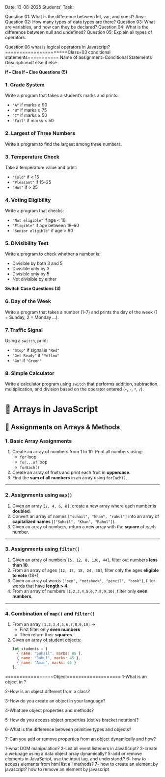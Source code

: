 Date: 13-08-2025
Students' Task:

Question 01: What is the difference between let, var, and const?
Ans:-
Question 02: How many types of data types are there?
Question 03: What are variables, and how can they be declared?
Question 04: What is the difference between null and undefined?
Question 05: Explain all types of operators.


Question:06 what is logical operators in Javascript?
======================Class=03 conditional statements===========
Name of assignment=Conditional Statements
Description=If else if else

 **If – Else If – Else Questions (5)**

### 1. **Grade System**

Write a program that takes a student’s marks and prints:

* `"A"` if marks ≥ 90
* `"B"` if marks ≥ 75
* `"C"` if marks ≥ 50
* `"Fail"` if marks < 50



### 2. **Largest of Three Numbers**

Write a program to find the largest among three numbers.


### 3. **Temperature Check**

Take a temperature value and print:

* `"Cold"` if < 15
* `"Pleasant"` if 15–25
* `"Hot"` if > 25


### 4. **Voting Eligibility**

Write a program that checks:

* `"Not eligible"` if age < 18
* `"Eligible"` if age between 18–60
* `"Senior eligible"` if age > 60


### 5. **Divisibility Test**

Write a program to check whether a number is:

* Divisible by both 3 and 5
* Divisible only by 3
* Divisible only by 5
* Not divisible by either

 **Switch Case Questions (3)**

### 6. **Day of the Week**

Write a program that takes a number (1–7) and prints the day of the week (1 = Sunday, 2 = Monday …).


### 7. **Traffic Signal**

Using a `switch`, print:

* `"Stop"` if signal is `"Red"`
* `"Get Ready"` if `"Yellow"`
* `"Go"` if `"Green"`



### 8. **Simple Calculator**

Write a calculator program using `switch` that performs addition, subtraction, multiplication, and division based on the operator entered (`+`, `-`, `*`, `/`).

# 📌 Arrays in JavaScript

## 🔹 Assignments on Arrays & Methods

### 1. Basic Array Assignments
1. Create an array of numbers from 1 to 10. Print all numbers using:
   - `for` loop
   - `for...of` loop
   - `forEach()`
2. Create an array of fruits and print each fruit in **uppercase**.
3. Find the **sum of all numbers** in an array using `forEach()`.

---

### 2. Assignments using `map()`
1. Given an array `[2, 4, 6, 8]`, create a new array where each number is **doubled**.
2. Convert an array of names `["suhail", "khan", "rahul"]` into an array of **capitalized names** (`["Suhail", "Khan", "Rahul"]`).
3. Given an array of numbers, return a new array with the **square** of each number.

---

### 3. Assignments using `filter()`
1. Given an array of numbers `[5, 12, 8, 130, 44]`, filter out numbers **less than 10**.
2. From an array of ages `[12, 17, 18, 24, 30]`, filter only the ages **eligible to vote** (18+).
3. Given an array of words `["pen", "notebook", "pencil", "book"]`, filter words that have **length > 4**.
4. From an array of numbers `[1,2,3,4,5,6,7,8,9,10]`, filter only **even numbers**.

---

### 4. Combination of `map()` and `filter()`
1. From an array `[1,2,3,4,5,6,7,8,9,10]` →  
   - First filter only **even numbers**  
   - Then return their **squares**.
2. Given an array of student objects:
   ```js
   let students = [
     { name: "Suhail", marks: 85 },
     { name: "Rahul", marks: 45 },
     { name: "Aman", marks: 65 }
   ];
=================Object===================
1-What is an object in ?

2-How is an object different from a class?

3-How do you create an object in your language?

4-What are object properties and methods?

5-How do you access object properties (dot vs bracket notation)?

6-What is the difference between primitive types and objects?

7-Can you add or remove properties from an object dynamically and how?

<!-- ===============Assignment=================== -->

1-what DOM manipulation?
2-List all event listeners in JavaScript? 3-create a webpage using a data object array dynamically?
5-add or remove elements in JavaScript, use the input tag, and understand.?
6- how to access elements from html list all methods?
7- how to create an element by javascript? how to remove an element by javascript